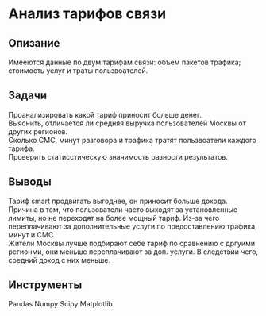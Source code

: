 # Анализ тарифов связи

## Опизание
Имееются данные по двум тарифам связи: объем пакетов трафика; стоимость услуг и траты пользвоателей.
## Задачи  
Проанализировать какой тариф приносит больше денег.  
Выяснить, отличается ли средняя выручка пользователей Москвы от других регионов.  
Сколько СМС, минут разговора и трафика тратят пользвоатели каждого тарифа.    
Проверить статисстическую значимость разности результатов. 
## Выводы
Тариф smart продвигать выгоднее, он приносит больше дохода.  
Причина в том, что пользователи часто выходят за установленные лимиты, но не переходят на более мощный тариф. Из-за чего переплачивают за дополнительные услуги по предоставлению трафика, минут и СМС  
Жители Москвы лучше подбирают себе тариф по сравнению с дргуими регионми, они меньше переплачивают за доп. услуги. В следствии чего, средний доход с них меньше.
## Инструменты
Pandas Numpy Scipy Matplotlib
